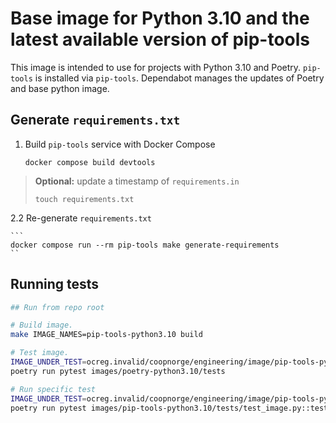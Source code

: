 # Base image for Python 3.10 and the latest available version of pip-tools

This image is intended to use for projects with Python 3.10 and Poetry.
`pip-tools` is installed via `pip-tools`. Dependabot manages the updates
of Poetry and base python image.

## Generate `requirements.txt`

1. Build `pip-tools` service with Docker Compose

   ```shell
   docker compose build devtools
   ```

> **Optional:** update a timestamp of `requirements.in`
>
> ```shell
> touch requirements.txt
> ```

2.2 Re-generate `requirements.txt`

    ```
    docker compose run --rm pip-tools make generate-requirements
    ``

## Running tests


```bash
## Run from repo root

# Build image.
make IMAGE_NAMES=pip-tools-python3.10 build

# Test image.
IMAGE_UNDER_TEST=ocreg.invalid/coopnorge/engineering/image/pip-tools-python3.10:built \
poetry run pytest images/poetry-python3.10/tests

# Run specific test
IMAGE_UNDER_TEST=ocreg.invalid/coopnorge/engineering/image/pip-tools-python3.10:built \
poetry run pytest images/pip-tools-python3.10/tests/test_image.py::test_runs
```
